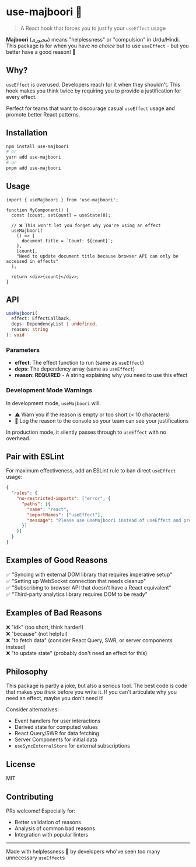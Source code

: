 # use-majboori 🤷

> A React hook that forces you to justify your `useEffect` usage

**Majboori** (مجبوری) means "helplessness" or "compulsion" in Urdu/Hindi. This package is for when you have *no choice* but to use `useEffect` - but you better have a good reason! 😤

## Why?

`useEffect` is overused. Developers reach for it when they shouldn't. This hook makes you think twice by requiring you to provide a justification for every effect.

Perfect for teams that want to discourage casual `useEffect` usage and promote better React patterns.

## Installation

```bash
npm install use-majboori
# or
yarn add use-majboori
# or
pnpm add use-majboori
```

## Usage

```tsx
import { useMajboori } from 'use-majboori';

function MyComponent() {
  const [count, setCount] = useState(0);

  // ❌ This won't let you forget why you're using an effect
  useMajboori(
    () => {
      document.title = `Count: ${count}`;
    },
    [count],
    "Need to update document title because browser API can only be accessed in effects"
  );

  return <div>{count}</div>;
}
```

## API

```typescript
useMajboori(
  effect: EffectCallback,
  deps: DependencyList | undefined,
  reason: string
): void
```

### Parameters

- **effect**: The effect function to run (same as `useEffect`)
- **deps**: The dependency array (same as `useEffect`)
- **reason**: **REQUIRED** - A string explaining why you need to use this effect

### Development Mode Warnings

In development mode, `useMajboori` will:
- ⚠️ Warn you if the reason is empty or too short (< 10 characters)
- 📝 Log the reason to the console so your team can see your justifications

In production mode, it silently passes through to `useEffect` with no overhead.

## Pair with ESLint

For maximum effectiveness, add an ESLint rule to ban direct `useEffect` usage:

```json
{
  "rules": {
    "no-restricted-imports": ["error", {
      "paths": [{
        "name": "react",
        "importNames": ["useEffect"],
        "message": "Please use useMajboori instead of useEffect and provide a reason!"
      }]
    }]
  }
}
```

## Examples of Good Reasons

✅ "Syncing with external DOM library that requires imperative setup"  
✅ "Setting up WebSocket connection that needs cleanup"  
✅ "Subscribing to browser API that doesn't have a React equivalent"  
✅ "Third-party analytics library requires DOM to be ready"  

## Examples of Bad Reasons

❌ "idk" (too short, think harder!)  
❌ "because" (not helpful)  
❌ "to fetch data" (consider React Query, SWR, or server components instead)  
❌ "to update state" (probably don't need an effect for this)  

## Philosophy

This package is partly a joke, but also a serious tool. The best code is code that makes you *think* before you write it. If you can't articulate why you need an effect, maybe you don't need it!

Consider alternatives:
- Event handlers for user interactions
- Derived state for computed values
- React Query/SWR for data fetching
- Server Components for initial data
- `useSyncExternalStore` for external subscriptions

## License

MIT

## Contributing

PRs welcome! Especially for:
- Better validation of reasons
- Analysis of common bad reasons
- Integration with popular linters

---

Made with helplessness 🤷 by developers who've seen too many unnecessary `useEffect`s

